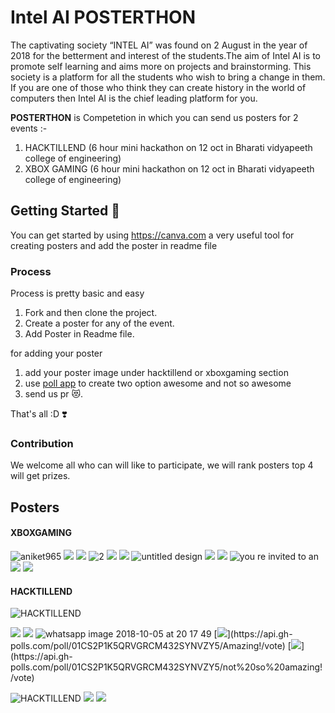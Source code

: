 # Intel AI POSTERTHON
The captivating society “INTEL AI” was found on 2 August in the year of 2018 for the betterment and interest of the students.The aim of Intel AI is to promote self learning and aims more on projects and brainstorming. This society is a platform for all the students who wish to bring a change in them. If you are one of those who think they can create history in the world of computers then Intel AI is the chief leading platform for you.

**POSTERTHON** is Competetion in which you can send us posters for 2 events :- 

 1. HACKTILLEND (6 hour mini hackathon on 12 oct in Bharati vidyapeeth college of engineering)
 2. XBOX GAMING (6 hour mini hackathon on 12 oct in Bharati vidyapeeth college of engineering)

## Getting Started 🎉
You can get started by using https://canva.com a very useful tool for creating posters and add the poster in readme file
### Process
Process is pretty basic and easy

1. Fork and then clone the project.
2. Create a poster for any of the event.
3. Add Poster in Readme file.

for adding your poster 
1. add your poster image under hacktillend or xboxgaming section
2. use [poll app](https://app.gh-polls.com/) to create two option awesome and not so awesome
3. send us pr 😻.

That's all :D ❣️

### Contribution
We welcome all who can will like to participate, we will rank posters top 4 will get prizes.

## Posters

#### XBOXGAMING
![aniket965](https://user-images.githubusercontent.com/22680912/46370464-48506f80-c6a3-11e8-94eb-cc6d74fd2c71.jpeg)
[![](https://api.gh-polls.com/poll/01CRV0S9HGEYQ8GPTH7E8PGWSY/Amazing)](https://api.gh-polls.com/poll/01CRV0S9HGEYQ8GPTH7E8PGWSY/Amazing/vote)
[![](https://api.gh-polls.com/poll/01CRV0S9HGEYQ8GPTH7E8PGWSY/not%20so%20Amazing)](https://api.gh-polls.com/poll/01CRV0S9HGEYQ8GPTH7E8PGWSY/not%20so%20Amazing/vote)
![2](https://user-images.githubusercontent.com/32489939/46371914-41c3f700-c6a7-11e8-9ed3-6877d5cca01a.jpg)
[![](https://api.gh-polls.com/poll/01CRV47QH249W2ZQ42QG3AC4RQ/awesome)](https://api.gh-polls.com/poll/01CRV47QH249W2ZQ42QG3AC4RQ/awesome/vote)
[![](https://api.gh-polls.com/poll/01CRV47QH249W2ZQ42QG3AC4RQ/not%20so%20awesome)](https://api.gh-polls.com/poll/01CRV47QH249W2ZQ42QG3AC4RQ/not%20so%20awesome/vote)
![untitled design](https://user-images.githubusercontent.com/32489939/46372656-65883c80-c6a9-11e8-9e74-89727fc1211f.png)
[![](https://api.gh-polls.com/poll/01CRV541K0BT8HAC0RVT1QV6S6/Amazing)](https://api.gh-polls.com/poll/01CRV541K0BT8HAC0RVT1QV6S6/Amazing/vote)
[![](https://api.gh-polls.com/poll/01CRV541K0BT8HAC0RVT1QV6S6/not%20so%20amazing)](https://api.gh-polls.com/poll/01CRV541K0BT8HAC0RVT1QV6S6/not%20so%20amazing/vote)
![you re invited to an](https://user-images.githubusercontent.com/32489939/46373259-2a870880-c6ab-11e8-9afb-d8df41267063.jpg)
[![](https://api.gh-polls.com/poll/01CRV5RT1R8XDCFN1SJVGAGE8Z/Amazing)](https://api.gh-polls.com/poll/01CRV5RT1R8XDCFN1SJVGAGE8Z/Amazing/vote)
[![](https://api.gh-polls.com/poll/01CRV5RT1R8XDCFN1SJVGAGE8Z/not%20so%20Amazing)](https://api.gh-polls.com/poll/01CRV5RT1R8XDCFN1SJVGAGE8Z/not%20so%20Amazing/vote)


#### HACKTILLEND
![HACKTILLEND](https://user-images.githubusercontent.com/22680912/46370895-7e422380-c6a4-11e8-8f93-b531798cc457.jpeg)


[![](https://api.gh-polls.com/poll/01CRV2RAZP7ZR14X9ECJ45PWVY/Awesome)](https://api.gh-polls.com/poll/01CRV2RAZP7ZR14X9ECJ45PWVY/Awesome/vote)
[![](https://api.gh-polls.com/poll/01CRV2RAZP7ZR14X9ECJ45PWVY/not%20so%20Awesome)](https://api.gh-polls.com/poll/01CRV2RAZP7ZR14X9ECJ45PWVY/not%20so%20Awesome/vote)
![whatsapp image 2018-10-05 at 20 17 49](https://user-images.githubusercontent.com/32489939/46551685-0408dd80-c8f6-11e8-9adb-aca0b25c97aa.jpeg)
[![](https://api.gh-polls.com/poll/01CS2P1K5QRVGRCM432SYNVZY5/Amazing!)](https://api.gh-polls.com/poll/01CS2P1K5QRVGRCM432SYNVZY5/Amazing!/vote)
[![](https://api.gh-polls.com/poll/01CS2P1K5QRVGRCM432SYNVZY5/not%20so%20amazing!)](https://api.gh-polls.com/poll/01CS2P1K5QRVGRCM432SYNVZY5/not%20so%20amazing!/vote)

![HACKTILLEND](file:///C:/Users/vipassna/Pictures/Screenshots/Screenshot%20(29).png)
[![](https://api.gh-polls.com/poll/01CS5H9AS5JGM4ESEN17D1X1TM/awesome)](https://api.gh-polls.com/poll/01CS5H9AS5JGM4ESEN17D1X1TM/awesome/vote)
[![](https://api.gh-polls.com/poll/01CS5H9AS5JGM4ESEN17D1X1TM/not%20awesome)](https://api.gh-polls.com/poll/01CS5H9AS5JGM4ESEN17D1X1TM/not%20awesome/vote)
